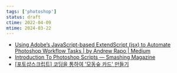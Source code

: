 ```yaml
---
tags: ['photoshop']
status: draft
ctime: 2022-04-09
mtime: 2024-03-22
---
```


- [Using Adobe’s JavaScript-based ExtendScript (jsx) to Automate Photoshop Workflow Tasks | by Andrew Rapo | Medium](https://medium.com/@andrew.rapo/using-adobes-javascript-based-extendscript-jsx-to-automate-photoshop-workflow-tasks-f3b6690650d9)
- [Introduction To Photoshop Scripts — Smashing Magazine](https://www.smashingmagazine.com/2013/07/introduction-to-photoshop-scripting)
- [[포토샵스크립트] 코딩을 통하여 '모동숲 카드' 만들기](https://diy-dev-design.tistory.com/157?category=791048)